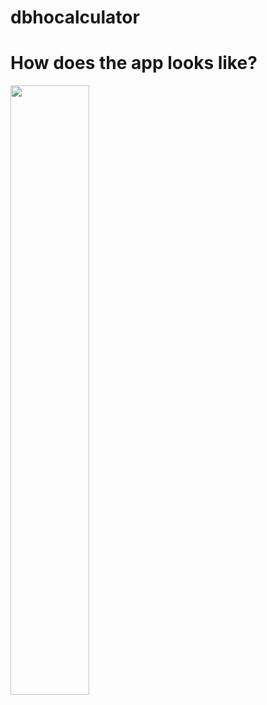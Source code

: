 # dbhocalculator

# How does the app looks like?
<img src="https://user-images.githubusercontent.com/12668764/149309446-011fa2df-e1bf-4e2b-bf8c-ac8084399453.gif" width=50% height=50%>

